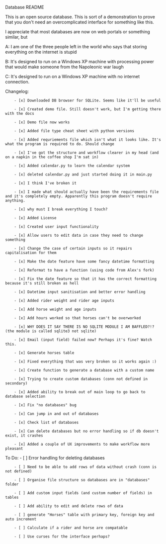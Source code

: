 
Database README

This is an open source database. This is sort of a demonstration to prove that you don't need an overcomplicated interface for something like this.

I appreciate that most databases are now on web portals or something similar, but 

A: I am one of the three people left in the world who says that storing everything on the internet is stupid

B: It's designed to run on a Windows XP machine with processing power that would make someone from the Napoleonic war laugh

C: It's designed to run on a Windows XP machine with no internet connection.

Changelog:

        - [x] Downloaded DB browser for SQLite. Seems like it'll be useful
        
        - [x] Created demo file. Still doesn't work, but I'm getting there with the docs
        
        - [x] Demo file now works
        
        - [x] Added file type cheat sheet with python versions
        
        - [x] Added requriements file which isn't what it looks like. It's what the program is required to do. Should change
        
        - [x] I've got the structure and workflow clearer in my head (and on a napkin in the coffee shop I'm sat in)
        
        - [x] Added calendar.py to learn the calendar system
        
        - [x] deleted calendar.py and just started doing it in main.py
        
        - [x] I think I've broken it

        - [x] I made what should actually have been the requirements file and it's completely empty. Apparently this program doesn't require anything.

        - [x] why must I break everything I touch?

        - [x] Added License
        
        - [x] Created user input functionality

        - [x] Allow users to edit data in case they need to change something
        
        - [x] Change the case of certain inputs so it repairs capitalisation for them
        
        - [x] Make the date feature have some fancy datetime formatting

        - [x] Reformat to have a function (using code from Alex's fork)

        - [x] Fix the date feature so that it has the correct formatting because it's still broken as hell
        
        - [x] Datetime input sanitisation and better error handling

        - [x] Added rider weight and rider age inputs

        - [x] Add horse weight and age inputs

        - [x] Add hours worked so that horses can't be overworked
        
        - [x] WHY DOES IT SAY THERE IS NO SQLITE MODULE I AM BAFFLED?!? (the module is called sqlite3 not sqlite)

        - [x] Email (input field) failed now? Perhaps it's fine? Watch this.
        
        - [x] Generate horses table

        - [x] Fixed everything that was very broken so it works again :)

        - [x] Create function to generate a database with a custom name

        - [x] Trying to create custom databases (conn not defined in secondary)

        - [x] Added ability to break out of main loop to go back to database selection

        - [x] Fix "no databases" bug

        - [x] Can jump in and out of databases

        - [x] Check list of databases

        - [x] Can delete databases but no error handling so if db doesn't exist, it crashes

        - [x] Added a couple of UX improvements to make workflow more pleasant

To Do:
        - [ ] Error handling for deleting databases

        - [ ] Need to be able to add rows of data without crash (conn is not defined)

        - [ ] Organise file structure so databases are in "databases" folder

        - [ ] Add custom input fields (and custom number of fields) in tables

        - [ ] Add ability to edit and delete rows of data

        - [ ] generate "Horses" table with primary key, foreign key and auto increment

        - [ ] Calculate if a rider and horse are compatable

        - [ ] Use curses for the interface perhaps?
